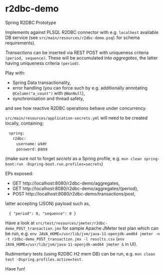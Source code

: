 # r2dbc-demo
Spring R2DBC Prototype

Implements against PLSQL R2DBC connector with e.g. `localhost` available DB service (see `src/main/resources/r2dbc-demo.psql` for schema requirements).

_Transactions_ can be inserted via REST POST with uniqueness criteria `(period, sequence)`. These will be accumulated into _aggregates_, the latter having uniqueness criteria `(period)`.

Play with:

- Spring Data transactionality, 
- error handling (you can force such by e.g. additionally annotating `@Column("a_count")` with `@NonNull`),
- synchronisation and thread safety,

and see how reactive R2DBC operations behave under concurrency.

`src/main/resources/application-secrets.yml` will need to be created locally, containing:

&nbsp;&nbsp;&nbsp;`spring:`<br />
&nbsp;&nbsp;&nbsp;&nbsp;&nbsp;&nbsp;`r2dbc:`<br />
&nbsp;&nbsp;&nbsp;&nbsp;&nbsp;&nbsp;&nbsp;&nbsp;&nbsp;`username:` user<br />
&nbsp;&nbsp;&nbsp;&nbsp;&nbsp;&nbsp;&nbsp;&nbsp;&nbsp;`password:` pass<br />

(make sure not to forget _secrets_ as a Spring profile, e.g. `mvn clean spring-boot:run -Dspring-boot.run.profiles=secrets`)

EPs exposed:

- GET http://localhost:8080/r2dbc-demo/aggregates,
- GET http://localhost:8080/r2dbc-demo/aggregates/{period},
- POST http://localhost:8080/r2dbc-demo/transactions/post,

latter accepting (JSON) payload such as,

&nbsp;&nbsp;&nbsp;`{ "period": 0, "sequence": 0 }`

Have a look at `src/test/resources/jmeter/r2dbc-demo_POST_transaction.jmx` for sample Apache JMeter test plan which can be run, e.g. `env JAVA_HOME=/usr/lib/jvm/java-11-openjdk-amd64 jmeter -n -t r2dbc-demo_POST_transaction.jmx -l results.csv` (`env JAVA_HOME=/usr/lib/jvm/java-11-openjdk-amd64 jmeter &` in UI).

Rudimentary tests (using R2DBC H2 mem DB) can be run, e.g. `mvn clean test -Dspring.profiles.active=test`.

Have fun!

